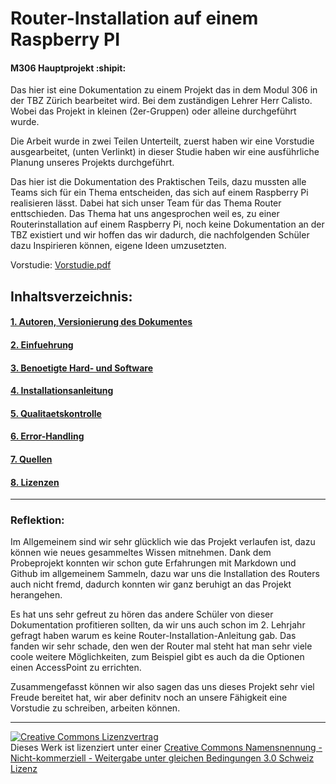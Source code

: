 # Router-Installation auf einem Raspberry PI
#### M306 Hauptprojekt :shipit:

Das hier ist eine Dokumentation zu einem Projekt das in dem Modul 306 in der TBZ Zürich bearbeitet wird. Bei dem zuständigen Lehrer Herr Calisto. Wobei das Projekt in 	kleinen (2er-Gruppen) oder alleine durchgeführt wurde. 

Die Arbeit wurde in zwei Teilen Unterteilt, zuerst haben wir eine Vorstudie ausgearbeitet, (unten Verlinkt) in dieser Studie haben wir eine ausführliche Planung unseres Projekts durchgeführt.

Das hier ist die Dokumentation des Praktischen Teils, dazu mussten alle Teams sich für ein Thema entscheiden, das sich auf einem Raspberry Pi realisieren lässt. Dabei 	hat sich unser Team  für das Thema Router enttschieden. 
Das Thema hat uns angesprochen weil es, zu einer Routerinstallation auf einem Raspberry Pi, noch keine Dokumentation an der TBZ existiert und wir hoffen das wir dadurch, die nachfolgenden Schüler dazu Inspirieren können, eigene Ideen umzusetzten. 

Vorstudie: [Vorstudie.pdf](https://github.com/FalcKat/WS_Router/files/7416091/Vorstudie.pdf)

## Inhaltsverzeichnis:

#### [1. Autoren, Versionierung des Dokumentes](M306Router/Autoren.md "1. Autoren, Versionierung des Dokumentes ")

#### [2. Einfuehrung](M306Router/Einfuehrung.md "2. Einfuehrung ")

#### [3. Benoetigte Hard- und Software](M306Router/Hardware.md  "3. Benoetigte Hard- und Software" )
	
#### [4. Installationsanleitung](M306Router/Installationsanleitung.md "4. Installationsanleitung")

#### [5. Qualitaetskontrolle](M306Router/Qualitaetskontrolle.md "5. Qualitaetskontrolle")

#### [6. Error-Handling](M306Router/Error-Handling.md  "6. Error-Handling ")

#### [7. Quellen](M306Router/Quellen.md "7. Quellen")

#### [8. Lizenzen](M306Router/Lizenz.md "8. Lizenzen" )
 

-----
### Reflektion: 
Im Allgemeinem sind wir sehr glücklich wie das Projekt verlaufen ist, dazu können wie neues gesammeltes Wissen mitnehmen. Dank dem Probeprojekt konnten wir schon gute Erfahrungen mit Markdown und Github im allgemeinem Sammeln, dazu war uns die Installation des Routers auch nicht fremd, dadurch konnten wir ganz beruhigt an das Projekt herangehen. 

Es hat uns sehr gefreut zu hören das andere Schüler von dieser Dokumentation profitieren sollten, da wir uns auch schon im 2. Lehrjahr gefragt haben warum es keine Router-Installation-Anleitung gab. Das fanden wir sehr schade, den wen der Router mal steht hat man sehr viele coole weitere Möglichkeiten, zum Beispiel gibt es auch da die Optionen einen AccessPoint zu errichten. 

Zusammengefasst können wir also sagen das uns dieses Projekt sehr viel Freude bereitet hat, wir aber definitv noch an unsere Fähigkeit eine Vorstudie zu schreiben, arbeiten können. 
- - -

<a rel="license" href="http://creativecommons.org/licenses/by-nc-sa/3.0/ch/"><img alt="Creative Commons Lizenzvertrag" style="border-width:0" src="https://i.creativecommons.org/l/by-nc-sa/3.0/ch/88x31.png" /></a><br />Dieses Werk ist lizenziert unter einer <a rel="license" href="http://creativecommons.org/licenses/by-nc-sa/3.0/ch/">Creative Commons Namensnennung - Nicht-kommerziell - Weitergabe unter gleichen Bedingungen 3.0 Schweiz Lizenz</a>
